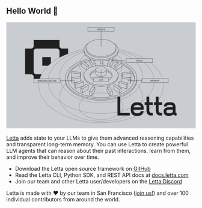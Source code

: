 ## Hello World 👾

![Letta Logo](../assets/hero_light.png)

[Letta](https://letta.com) adds state to your LLMs to give them advanced reasoning capabilities and transparent long-term memory. You can use Letta to create powerful LLM agents that can reason about their past interactions, learn from them, and improve their behavior over time.

* Download the Letta open source framework on [GitHub](https://github.com/letta-ai/letta)
* Read the Letta CLI, Python SDK, and REST API docs at [docs.letta.com](https://docs.letta.com)
* Join our team and other Letta user/developers on the [Letta Discord](https://discord.gg/letta)

Letta is made with ❤️ by our team in San Francisco ([join us!](https://letta.com#careers)) and over 100 individual contributors from around the world.

